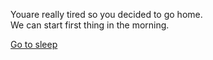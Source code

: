 Youare really tired so you decided to go home.  
We can start first thing in the morning.  

[Go to sleep]()